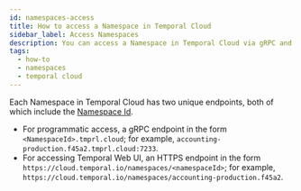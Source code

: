 ```yaml
---
id: namespaces-access
title: How to access a Namespace in Temporal Cloud
sidebar_label: Access Namespaces
description: You can access a Namespace in Temporal Cloud via gRPC and HTTPS endpoints.
tags:
  - how-to
  - namespaces
  - temporal cloud
---
```


<!--- How to access a Namespace in Temporal Cloud --->

Each Namespace in Temporal Cloud has two unique endpoints, both of which include the [Namespace Id](/cloud/#cloud-namespace-id).

- For programmatic access, a gRPC endpoint in the form `<NamespaceId>.tmprl.cloud`; for example, `accounting-production.f45a2.tmprl.cloud:7233`.
- For accessing Temporal Web UI, an HTTPS endpoint in the form `https://cloud.temporal.io/namespaces/<namespaceId>`; for example, `https://cloud.temporal.io/namespaces/accounting-production.f45a2`.

